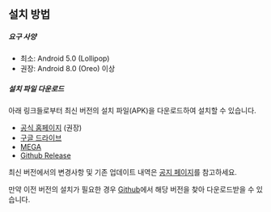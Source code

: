 ## 설치 방법

##### 요구 사양

- 최소: Android 5.0 (Lollipop)
- 권장: Android 8.0 (Oreo) 이상


##### 설치 파일 다운로드

아래 링크들로부터 최신 버전의 설치 파일(APK)을 다운로드하여 설치할 수 있습니다.

- [공식 홈페이지](https://luckyjervis.com/gotobrowser/files/gotobrowser-latest.apk) (권장)
- [구글 드라이브](https://drive.google.com/file/d/1eMGY1NF1p3xP1PRnPOZjQ01SFy4zVx68/view)
- [MEGA](https://mega.nz/folder/JZUTGJYR#py5vd_39d_Emn0FSr9Rj4g)
- [Github Release](https://github.com/antest1/GotoBrowser/releases)

최신 버전에서의 변경사항 및 기존 업데이트 내역은 [공지 페이지](https://luckyjervis.com/GotoBrowser/notice)를 참고하세요.

만약 이전 버전의 설치가 필요한 경우 [Github](https://github.com/antest1/GotoBrowser/tags)에서 해당 버전을 찾아 다운로드받을 수 있습니다.